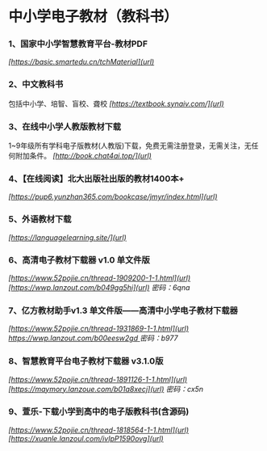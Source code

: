 # 中小学电子教材（教科书）

### 1、国家中小学智慧教育平台-教材PDF
_[https://basic.smartedu.cn/tchMaterial](url)_

### 2、中文教科书
包括中小学、培智、盲校、聋校
_[https://textbook.synaiv.com/](url)_

### 3、在线中小学人教版教材下载
1~9年级所有学科电子版教材(人教版)下载，免费无需注册登录，无需关注，无任何附加条件。
_[http://book.chat4ai.top/](url)_

### 4、【在线阅读】北大出版社出版的教材1400本+
_[https://pup6.yunzhan365.com/bookcase/jmyr/index.html](url)_

### 5、外语教材下载
_[https://languagelearning.site/](url)_

### 6、高清电子教材下载器 v1.0 单文件版
_[https://www.52pojie.cn/thread-1909200-1-1.html](url)_
_[https://wwp.lanzout.com/b049gg5hi](url) 密码：6qna_

### 7、亿方教材助手v1.3 单文件版——高清中小学电子教材下载器
_[https://www.52pojie.cn/thread-1931869-1-1.html](url)
[https://wwp.lanzout.com/b00eesw2gd ](url) 密码：b977_

### 8、智慧教育平台电子教材下载器 v3.1.0版
_[https://www.52pojie.cn/thread-1891126-1-1.html](url)
[https://maymory.lanzoue.com/b01a8xecj](url) 密码：cx5n_

### 9、萱乐-下载小学到高中的电子版教科书(含源码)
_[https://www.52pojie.cn/thread-1818564-1-1.html](url)
[https://xuanle.lanzoul.com/ivIpP1590ovg](url)_